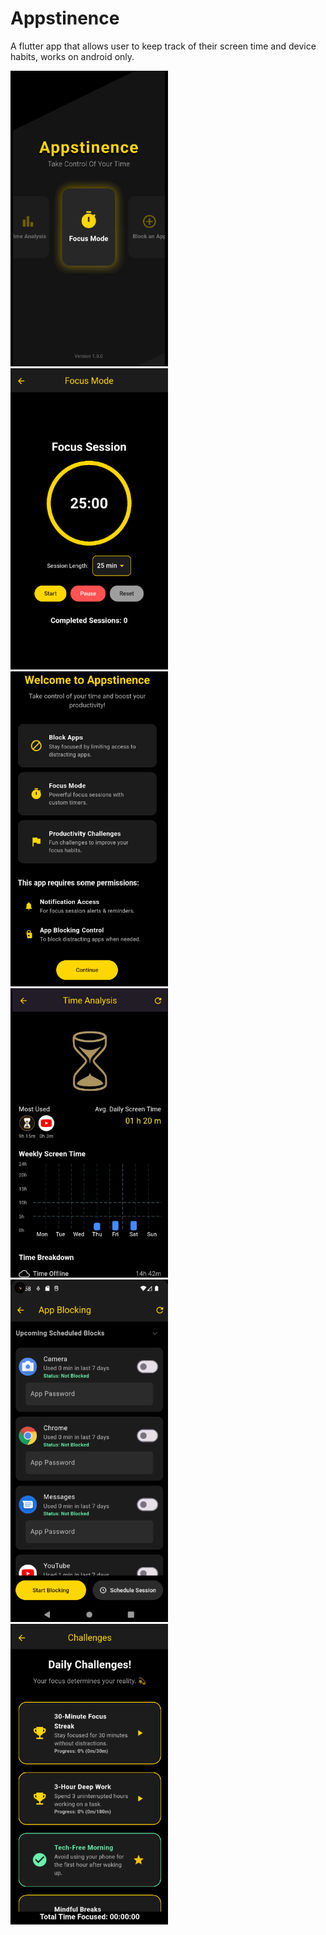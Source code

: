 # Appstinence
A flutter app that allows user to keep track of their screen time and device habits, works on android only.

<img width="50%" src="https://github.com/rawhialfar/Appstinence/blob/b700644bb635d0caff1201f1124e43e8df1c711f/assets/Appstinence1.png" />
<img width="50%" src="https://github.com/rawhialfar/Appstinence/blob/b700644bb635d0caff1201f1124e43e8df1c711f/assets/Appstinence2.png" />
<img width="50%" src="https://github.com/rawhialfar/Appstinence/blob/b700644bb635d0caff1201f1124e43e8df1c711f/assets/Appstinence3.png" />
<img width="50%" src="https://github.com/rawhialfar/Appstinence/blob/b700644bb635d0caff1201f1124e43e8df1c711f/assets/Appstinence4.png" />
<img width="50%" src="https://github.com/rawhialfar/Appstinence/blob/b700644bb635d0caff1201f1124e43e8df1c711f/assets/Appstinence5.png" />
<img width="50%" src="https://github.com/rawhialfar/Appstinence/blob/b700644bb635d0caff1201f1124e43e8df1c711f/assets/Appstinence6.png" />
